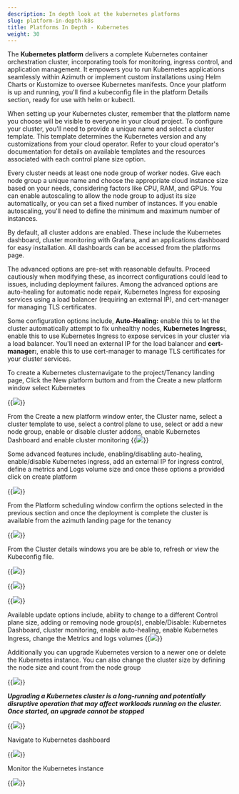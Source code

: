 ```yaml
---
description: In depth look at the kubernetes platforms
slug: platform-in-depth-k8s
title: Platforms In Depth - Kubernetes
weight: 30
---
```

The **Kubernetes platform** delivers a complete Kubernetes container orchestration cluster, incorporating tools for monitoring, ingress control, and application management. It empowers you to run Kubernetes applications seamlessly within Azimuth or implement custom installations using Helm Charts or Kustomize to oversee Kubernetes manifests. Once your platform is up and running, you'll find a kubeconfig file in the platform Details section, ready for use with helm or kubectl.

When setting up your Kubernetes cluster, remember that the platform name you choose will be visible to everyone in your cloud project.
To configure your cluster, you'll need to provide a unique name and select a cluster template. This template determines the Kubernetes version and any customizations from your cloud operator.  Refer to your cloud operator's documentation for details on available templates and the resources associated with each control plane size option.

Every cluster needs at least one node group of worker nodes.  Give each node group a unique name and choose the appropriate cloud instance size based on your needs, considering factors like CPU, RAM, and GPUs. You can enable autoscaling to allow the node group to adjust its size automatically, or you can set a fixed number of instances. If you enable autoscaling, you'll need to define the minimum and maximum number of instances.

By default, all cluster addons are enabled. These include the Kubernetes dashboard, cluster monitoring with Grafana, and an applications dashboard for easy installation. All dashboards can be accessed from the platforms page.

The advanced options are pre-set with reasonable defaults.  Proceed cautiously when modifying these, as incorrect configurations could lead to issues, including deployment failures.  Among the advanced options are auto-healing for automatic node repair, Kubernetes Ingress for exposing services using a load balancer (requiring an external IP), and cert-manager for managing TLS certificates.

Some configuration options include, **Auto-Healing:** enable this to let the cluster automatically attempt to fix unhealthy nodes, **Kubernetes Ingress:**, enable this to use Kubernetes Ingress to expose services in your cluster via a load balancer. You'll need an external IP for the load balancer and **cert-manager:**, enable this to use cert-manager to manage TLS certificates for your cluster services.

To create a Kubernetes clusternavigate to the project/Tenancy landing page, Click the New platform buttom and from the Create a new platform window select Kubernetes
  
  {{<image src="img/docs/azimuth-images/azimuth-new-platform-jupyterhub.jpg" caption="New kubernetes platform" wrapper="col-9 mx-auto" wrapper="text-center">}}

From the Create a new platform window enter, the Cluster name, select a cluster template to use, select a control plane to use, select or add a new node group, enable or disable cluster addons, enable Kubernetes Dashboard and enable cluster monitoring
  {{<image src="img/docs/azimuth-images/azimuth-kubernetes-cluster-details.jpg" caption="kubernetes " wrapper="col-9 mx-auto" wrapper="text-center">}}

Some advanced features include, enabling/disabling auto-healing, enable/disable Kubernetes ingress, add an external IP for ingress control, define a metrics and Logs volume size and once these options a provided click on create platform

{{<image src="img/docs/azimuth-images/azimuth-k8s-advanced-options.jpg" caption="kubernetes advanced options" wrapper="col-9 mx-auto" wrapper="text-center">}}

From the Platform scheduling window confirm the options selected in the previous section and once the deployment is complete the cluster is available from the azimuth landing page for the tenancy

{{<image src="img/docs/azimuth-images/azimuth-k8es-cluster-scheduling.jpg" caption="kubernetes scheduling" wrapper="col-9 mx-auto" wrapper="text-center">}}

From the Cluster details windows you are be able to, refresh or view the Kubeconfig file.

{{<image src="img/docs/azimuth-images/azimuth-cluster-deployment-details.jpg" caption="kubernetes deployment" wrapper="col-9 mx-auto" wrapper="text-center">}}

{{<image src="img/docs/azimuth-images/azimuth-cluster-details-options.jpg" caption="kubernetes details" wrapper="col-9 mx-auto" wrapper="text-center">}}

{{<image src="img/docs/azimuth-images/azimuth-k82-config.jpg" caption="kubernetes config" wrapper="col-9 mx-auto" wrapper="text-center">}}

Available update options include, ability to change to a different Control plane size, adding or removing node group(s), enable/Disable: Kubernetes Dashboard, cluster monitoring, enable auto-healing, enable Kubernetes Ingress, change the Metrics and logs volumes
{{<image src="img/docs/azimuth-images/azimuth-k8s-update.jpg" caption="kubernetes update" wrapper="col-9 mx-auto" wrapper="text-center">}}

Additionally you can upgrade Kubernetes version to a newer one or delete the Kubernetes instance. You can also change the cluster size by defining the node size and count from the node group

{{<image src="img/docs/azimuth-images/azimuth-k8s-upgrade.jpg" caption="kubernetes upgrade" wrapper="col-9 mx-auto" wrapper="text-center">}}

***Upgrading a Kubernetes cluster is a long-running and potentially disruptive operation that may affect workloads running on the cluster. Once started, an upgrade cannot be stopped***

{{<image src="img/docs/azimuth-images/azimuth-k8s-delete.jpg" caption="kubernetes delete" wrapper="col-9 mx-auto" wrapper="text-center">}}

Navigate to Kubernetes dashboard

{{<image src="img/docs/azimuth-images/azimuth-k8s-dashboard.jpg" caption="kubernetes dashboard" wrapper="col-9 mx-auto" wrapper="text-center">}}

Monitor the Kubernetes instance

{{<image src="img/docs/azimuth-images/azimuth-k8s-monitoring.jpg" caption="kubernetes monitoring" wrapper="col-9 mx-auto" wrapper="text-center">}}
